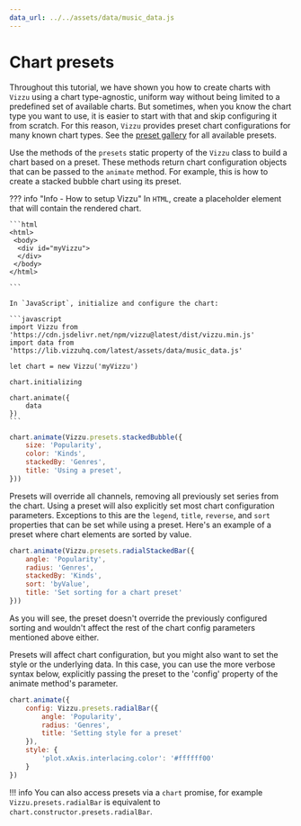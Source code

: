 ```yaml
---
data_url: ../../assets/data/music_data.js
---
```


# Chart presets

Throughout this tutorial, we have shown you how to create charts with `Vizzu`
using a chart type-agnostic, uniform way without being limited to a predefined
set of available charts. But sometimes, when you know the chart type you want to
use, it is easier to start with that and skip configuring it from scratch. For
this reason, `Vizzu` provides preset chart configurations for many known chart
types. See the [preset gallery](../../examples/presets/) for all available
presets.

Use the methods of the `presets` static property of the `Vizzu` class to build a
chart based on a preset. These methods return chart configuration objects that
can be passed to the `animate` method. For example, this is how to create a
stacked bubble chart using its preset.

<div id="tutorial_01"></div>

??? info "Info - How to setup Vizzu"
    In `HTML`, create a placeholder element that will contain the rendered
    chart.

    ```html
    <html>
     <body>
      <div id="myVizzu">
      </div>
     </body>
    </html>

    ```

    In `JavaScript`, initialize and configure the chart:

    ```javascript
    import Vizzu from 'https://cdn.jsdelivr.net/npm/vizzu@latest/dist/vizzu.min.js'
    import data from 'https://lib.vizzuhq.com/latest/assets/data/music_data.js'

    let chart = new Vizzu('myVizzu')

    chart.initializing

    chart.animate({
        data
    })
    ```

```javascript
chart.animate(Vizzu.presets.stackedBubble({
    size: 'Popularity',
    color: 'Kinds',
    stackedBy: 'Genres',
    title: 'Using a preset',
}))
```

Presets will override all channels, removing all previously set series from the
chart. Using a preset will also explicitly set most chart configuration
parameters. Exceptions to this are the `legend`, `title`, `reverse`, and `sort`
properties that can be set while using a preset. Here's an example of a preset
where chart elements are sorted by value.

<div id="tutorial_02"></div>

```javascript
chart.animate(Vizzu.presets.radialStackedBar({
    angle: 'Popularity',
    radius: 'Genres',
    stackedBy: 'Kinds',
    sort: 'byValue',
    title: 'Set sorting for a chart preset'
}))
```

As you will see, the preset doesn't override the previously configured sorting
and wouldn't affect the rest of the chart config parameters mentioned above
either.

Presets will affect chart configuration, but you might also want to set the
style or the underlying data. In this case, you can use the more verbose syntax
below, explicitly passing the preset to the 'config' property of the animate
method's parameter.

<div id="tutorial_03"></div>

```javascript
chart.animate({
    config: Vizzu.presets.radialBar({
        angle: 'Popularity',
        radius: 'Genres',
        title: 'Setting style for a preset'
    }),
    style: {
        'plot.xAxis.interlacing.color': '#ffffff00'
    }
})
```

!!! info
    You can also access presets via a `chart` promise, for example
    `Vizzu.presets.radialBar` is equivalent to
    `chart.constructor.presets.radialBar`.

<script src="../chart_presets.js"></script>
